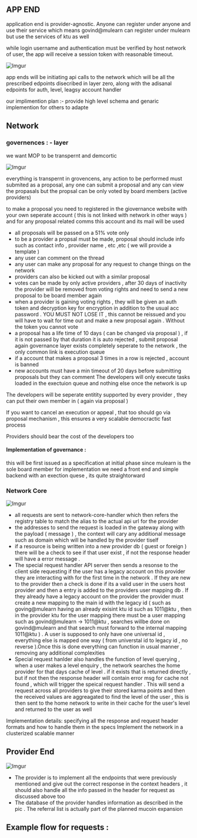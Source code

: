 ## APP END
application end is provider-agnostic. Anyone can register under anyone and use their service
which means govind@mulearn  can register under mulearn but use the services of ktu as well

while login username and authentication must be verified by host network of user, the app will receive a session token with reasonable timeout.

![Imgur](https://i.imgur.com/QCpNB2T.png)

app ends will be initiating api calls to the network 
which will be all the prescribed edpoints disecribed in layer zero, along with the adisanal edpoints for auth, level, leagsy account handler

 our implimention plan :- provide high level schema and genaric implemention for others to adapte 

## Network 

### governences : - layer 

we want MOP to be transpernt and demcortic 

![Imgur](https://i.imgur.com/YqxxNKV.png)


everything is transpernt in grovencens, any action to be performed must submited as a proposal, any one can submit a proposal and any can view the propasals but the propsal can be only voted by  board members (active providers)

to make a proposal you need to registered in the giovernance website with your own seperate account ( this is not linked with network in other ways ) and for any proposal related comms this account and its mail will be used

- all proposals will be passed on a 51% vote only
- to be a provider a propsal must be made, proposal should include info such as contact info , provider name , etc ,etc ( we will provide a template )
-  any user can comment on the thread 
- any user can make any proposal for any request to change things on the network
- providers can also be kicked out with a similar proposal 
- votes can be made by only active providers , after 30 days of inactivity the provider will be removed from voting rights and need to send a new proposal to be board member again
- when a provider is gaining voting rights , they will be given an auth token and decryption key for encryption in addition to the usual acc password . YOU MUST NOT LOSE IT , this cannot be reissued and you will have to wait for time out and make a new proposal again . Without the token you cannot vote
- a proposal has a life time of 10 days ( can be changed via proposal ) , if it is not passed by that duration it is auto rejected , submit proposal again
governance layer exists completely seperate to the network , the only common link is execution queue 
- if a account that makes a proposal 3 times in a row is rejected , account is banned 
- new accounts must have a min timeout of 20 days before submitting proposals but they can comment
The developers will only execute tasks loaded in the exectuion queue and nothing else once the network is up

The developers will be seperate entitity supported by every provider , they can put their own member in ( again via proposal )

If you want to cancel an execution or appeal , that too should go via proposal mechanism , this ensures a very scalable democractic fast process

Providers should bear the cost of the developers too

#### Implementation of governance : 
this will be first issued as a specification at initial phase since mulearn is the sole board member 
for implementation we need a front end and simple backend with an exection quese , its quite straightorward 

### Network Core
![Imgur](https://i.imgur.com/jPcKtQH.png)

- all requests are sent to network-core-handler which then refers the registry table to match the alias to the actual api url for the provider
- the addresses to send the request is loaded in the gateway along with the payload ( message ) , the context will cary any additional message such as domain which will be handled by the provider tiself
- if a resource is being written into a new provider db ( guest or foreign ) there will be a check to see if that user exist , if not the response header will have a error message .
- The special request handler API server then sends a resonse to the client side requesting if the user has a legacy account on this provider they are interacting with for the first time in the network . If they are new to the provider then a check is done if its a valid user in the users host provider and then a entry is added to the providers user mapping db . If they already have a legacy account on the provider the provider must create a new mapping to the main id with the legacy id ( such as goving@mulearn having an already exisint ktu id such as 1011@ktu , then in the provider ktu for the user mapping there must be a user mapping such as   govind@mulearn -> 1011@ktu , searches willbe done on govind@mulearn and that search must forward to the internal mapping 1011@ktu ) . A user is supposed to only have one universal id , everything else is mapped one way ( from universtal id to legacy id , no reverse ).Once this is done everything can function in usual manner , removing any additional complexities
- Special request hanlder also handles the function of level querying , when a user makes a level enquiry , the network searches the home provider for that days cache of level . if it exists that is returned directly , but if not then the response header will contain error msg for cache not found , which will trigger the speical request handler . This will send a request across all providers to give their stored karma points and then the received values are aggreagated to find the level of the user , this is then sent to the home network to write in their cache for the user's level and returned to the user as well

Implementation details:
specifying all the response and request header formats and how to handle them in the specs
Implement the network in a clusterized scalable manner

## Provider End

![Imgur](https://imgur.com/F2HmGDD.png)

- The provider is to implement all the endpoints that were previously mentioned and give out the correct response in the context headers , it should also handle all the info passed in the header for request as discussed above too
- The database of the provider handles information as described in the pic . The referral list is actually part of the planned mucoin expansion


## Example flow for requests :
